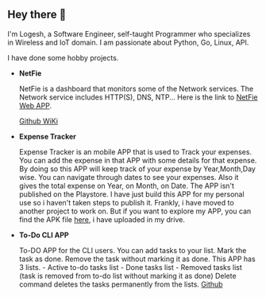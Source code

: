 ## Hey there 👋

I'm Logesh, a Software Engineer, self-taught Programmer who specializes in Wireless and IoT domain.
I am passionate about Python, Go, Linux, API.

I have done some hobby projects.
  - **NetFie**

      NetFie is a dashboard that monitors some of the Network services. The Network service includes HTTP(S), DNS, NTP... 
      Here is the link to [NetFie Web APP](https://netfie-9d483.web.app/#/).
      
      [Github WiKi](https://github.com/LogeshVel/NetFie/wiki)
      
  - **Expense Tracker**

      Expense Tracker is an mobile APP that is used to Track your expenses. You can add the expense in that APP with some details for that expense.
      By doing so this APP will keep track of your expense by Year,Month,Day wise. You can navigate through dates to see your expenses.
      Also it gives the total expense on Year, on Month, on Date.
      The APP isn't published on the Playstore. I have just build this APP for my personal use so i haven't taken steps to publish it. Frankly, i have moved to another project to work on.
      But if you want to explore my APP, you can find the APK file [here](https://drive.google.com/file/d/1mE9UHZsR4n6DDLzX47E3ESo1JAvejEGH/view?usp=sharing), i have uploaded in my drive.
      
      
  - **To-Do CLI APP**
 
      To-DO APP for the CLI users.
      You can add tasks to your list. Mark the task as done. Remove the task without marking it as done.
      This APP has 3 lists.
        - Active to-do tasks list
        - Done tasks list
        - Removed tasks list (task is removed from to-do list without marking it as done)
      Delete command deletes the tasks permanently from the lists.
      [Github](https://github.com/LogeshVel/todo)
